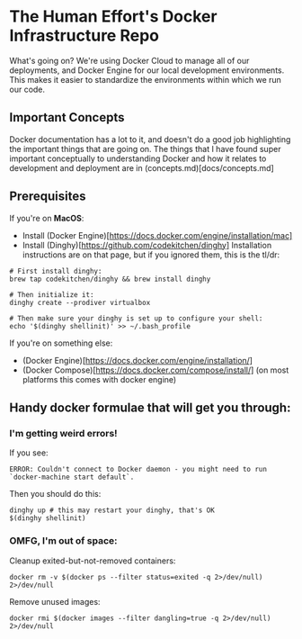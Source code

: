 # The Human Effort's Docker Infrastructure Repo

What's going on?  We're using Docker Cloud to manage all of our deployments, and
Docker Engine for our local development environments.  This makes it easier to
standardize the environments within which we run our code.

## Important Concepts

Docker documentation has a lot to it, and doesn't do a good job highlighting the
important things that are going on.  The things that I have found super
important conceptually to understanding Docker and how it relates to development
and deployment are in (concepts.md)[docs/concepts.md]

## Prerequisites

If you're on __MacOS__:

* Install (Docker Engine)[https://docs.docker.com/engine/installation/mac]
* Install (Dinghy)[https://github.com/codekitchen/dinghy] Installation
  instructions are on that page, but if you ignored them, this is the tl/dr:

```
# First install dinghy:
brew tap codekitchen/dinghy  && brew install dinghy

# Then initialize it:
dinghy create --prodiver virtualbox

# Then make sure your dinghy is set up to configure your shell:
echo '$(dinghy shellinit)' >> ~/.bash_profile
```

If you're on something else:

* (Docker Engine)[https://docs.docker.com/engine/installation/]
* (Docker Compose)[https://docs.docker.com/compose/install/] (on most platforms this comes with docker engine)

## Handy docker formulae that will get you through:


### I'm getting weird errors!

If you see:

```
ERROR: Couldn't connect to Docker daemon - you might need to run `docker-machine start default`. 
```

Then you should do this:

```
dinghy up # this may restart your dinghy, that's OK
$(dinghy shellinit)
```


### OMFG, I'm out of space:

Cleanup exited-but-not-removed containers:

```
docker rm -v $(docker ps --filter status=exited -q 2>/dev/null) 2>/dev/null
```

Remove unused images:

```
docker rmi $(docker images --filter dangling=true -q 2>/dev/null) 2>/dev/null
```
